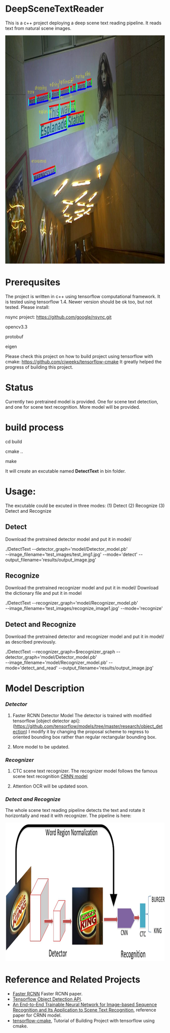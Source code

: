 # DeepSceneTextReader
This is a c++ project deploying a deep scene text reading pipeline. It reads text from natural scene images.

<p align="center">
  <img src="images/1.jpg" width=1280 height=720>
</p>


# Prerequsites

The project is written in c++ using tensorflow computational framework. It is tested using tensorflow 1.4. Newer version should be ok too, but not tested.
Please install:

nsync project: https://github.com/google/nsync.git

opencv3.3

protobuf

eigen

Please check this project on how to build project using tensorflow with cmake:
https://github.com/cjweeks/tensorflow-cmake
It greatly helped the progress of building this project.

# Status
Currently two pretrained model is provided. One for scene text detection, and one for scene text recognition.
More model will be provided.

# build process

cd build

cmake ..

make

It will create an excutable named **DetectText** in bin folder.

# Usage:
The excutable could be excuted in three modes:  (1) Detect  (2) Recognize  (3) Detect and Recognize

## Detect
Download the pretrained detector model and put it in model/

./DetectText --detector_graph='model/Detector_model.pb' \
   --image_filename='test_images/test_img1.jpg' --mode='detect' --output_filename='results/output_image.jpg'

## Recognize
Download the pretrained recognizer model and put it in model/
Download the dictionary file and put it in model


./DetectText --recognizer_graph='model/Recognizer_model.pb'  \
   --image_filename='test_images/recognize_image1.jpg' --mode='recognize'

## Detect and Recognize
Download the pretrained detector and recognizer model and put it in model/ as described previously.

./DetectText --recognizer_graph=$recognizer_graph --detector_graph='model/Detector_model.pb' \
   --image_filename='model/Recognizer_model.pb' --mode='detect_and_read' --output_filename='results/output_image.jpg' 

# Model Description
### *Detector*
1. Faster RCNN Detector Model
The detector is trained with modified tensorflow [object detector api]: (https://github.com/tensorflow/models/tree/master/research/object_detection)
I modify it by changing the proposal scheme to regress to oriented bounding box rather than regular rectangular bounding box.

2. More model to be updated.

### *Recognizer*
1. CTC scene text recognizer.
The recognizer model follows the famous scene text recognition [CRNN model](https://arxiv.org/abs/1507.05717)

2. Attention OCR will be updated soon.

### *Detect and Recognize*
The whole scene text reading pipeline detects the text and rotate it horizontally and read it with recognizer.
The pipeline is here:

<p align="center">
  <img src="images/pipeline.jpg" width=1280 height=436>
</p>


# Reference and Related Projects
- [Faster RCNN](https://arxiv.org/abs/1506.01497) Faster RCNN paper.
- [Tensorflow Object Detection API](https://github.com/tensorflow/models/tree/master/research/object_detection).
- [An End-to-End Trainable Neural Network for Image-based Sequence Recognition and Its Application to Scene Text Recognition](https://arxiv.org/abs/1507.05717), reference paper for CRNN model.
- [tensorflow-cmake](https://github.com/cjweeks/tensorflow-cmake), Tutorial of Building Project with tensorflow using cmake.
